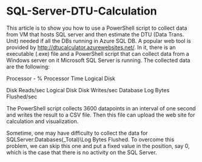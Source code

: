 # SQL-Server-DTU-Calculation
This article is to show you how to use a PowerShell script to collect data from VM that hosts SQL server and then estimate the DTU (Data Trans. Unit) needed if all the DBs running in Azure SQL DB.
A popular web tool is provided by http://dtucalculator.azurewebsites.net/. In it, there is an executable (.exe) file and a PowerShell script that can collect data from a Windows server on it Microsoft SQL Server is running. The collected data are the following:

Processor - % Processor Time Logical Disk

Disk Reads/sec Logical Disk
Disk Writes/sec Database
Log Bytes Flushed/sec

The PowerShell script collects 3600 datapoints in an interval of one second and writes the result to a CSV file. Then this file can upload the web site for calculation and visualization.

Sometime, one may have difficulty to collect the data for SQLServer:Databases(_Total)\Log Bytes Flushed. To overcome this problem, we can skip this one and put a fixed value in the position, say 0, which is the case that there is no activity on the SQL Server.


